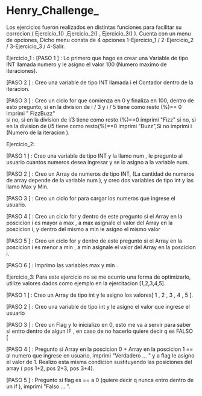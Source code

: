 # Henry_Challenge_
Los ejercicios fueron realizados en distintas funciones para facilitar su correcion.( Ejercicio_1() ,Ejercicio_2() , Ejercicio_3() ).
Cuenta con un menu de opciones, Dicho menu consta de 4 opciones 1-Ejercicio_1 / 2-Ejercicio_2 / 3-Ejercicio_3 / 4-Salir.


Ejercicio_1 : 
[PASO 1 ] : Lo primero que hago es crear una Variable de tipo INT llamada numero y le asigno el valor 100 (Numero maximo de iteraciones).

[PASO 2 ] : Creo una variable de tipo INT llamada i el Contador dentro de la iteracion.

[PASO 3 ] : Creo un ciclo for  que comienza en 0 y finaliza en 100, dentro de esto pregunto, si en la division de i  / 3  y i / 5 tiene como resto (%)== 0 imprimi " FizzBuzz"  
si no, si en la division de i/3 tiene como resto (%)==0 imprimi "Fizz" si no, si en la division de i/5 tiene como resto(%)==0 imprimi "Buzz",Si no imprimi i (Numero de la iteracion ).


Ejercicio_2:

[PASO 1 ] : Creo una variable de tipo INT y la llamo num , le pregunto al usuario cuantos numeros desea ingresar y se lo asigno a la variable num.

[PASO 2 ] : Creo un Array de numeros de tipo INT, (La cantidad de numeros de array depende de la variable num ), y creo dos variables de tipo int y las llamo Max y Min.

[PASO 3 ] : Creo un ciclo for para cargar los numeros que ingrese el usuario.

[PASO 4 ] : Creo un ciclo for y dentro de este pregunto si el Array en la poscicion i es mayor a max , a max asignale el valor del Array en la poscicion i, y dentro del mismo a min le asigno el mismo valor

[PASO 5 ] : Creo un ciclo for y dentro de este pregunto si el Array en la poscicion i es menor a min , a min asignale el valor del Array en la poscicion i.

[PASO 6 ] : Imprimo las variables max y min .


Ejercicio_3:
Para este ejercicio no se me ocurrio una forma de optimizarlo, utilize valores dados como ejemplo en la ejercitacion [1,2,3,4,5].

[PASO 1 ] : Creo un Array de tipo int y le asigno los valores[ 1 , 2 , 3 , 4 , 5 ].

[PASO 2 ] : Creo una variable de tipo int y le asigno el valor que ingrese el usuario

[PASO 3 ] : Creo un Flag y lo inicializo en 0, esto me va a servir para saber si entro dentro de algun IF , en caso de no hacerlo quiere decir q es FALSO [

[PASO 4 ] : Pregunto si Array en la poscicion 0 + Array en la poscicion 1 == al numero que ingrese en usuario, imprimi "Verdadero ... " y a flag le asigno el valor de 1.
Realizo esta misma condicion sustituyendo las posiciones del array ( pos 1+2, pos 2+3, pos 3+4).

[PASO 5 ] : Pregunto si flag es == a 0 (quiere decir q nunca entro dentro de un if ), imprimi "Falso ... ". 
